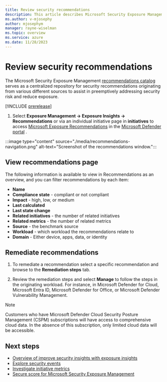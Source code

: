 ```yaml
---
title: Review security recommendations
description: This article describes Microsoft Security Exposure Management recommendations and how it works.
ms.author: v-mjosephy
author: mjosephym
manager: rayne-wiselman
ms.topic: overview
ms.service: azure
ms.date: 11/28/2023
---
```


# Review security recommendations

<!-- Recommendations types ,compliance logic, recommendations fields (including other related EM objects) , products included, data is presented based on  product license-->

The Microsoft Security Exposure Management [recommendations catalog](exposure-insights-overview.md#security-recommendations) serves as a centralized repository for security recommendations originating from various different sources to assist in preemptively addressing security risk and reduce exposure.

[!INCLUDE [prerelease](../includes//prerelease.md)]

1. Select **Exposure Management -> Exposure Insights -> Recommendations** or via an individual initiative page in **initiatives** to access [Microsoft Exposure Recommendations](https://security.microsoft.com/exposure-recommendations) in the [Microsoft Defender portal](https://security.microsoft.com/) .

:::image type="content" source="./media/recommendations-navigation.png" alt-text="Screenshot of the recommendations window.":::

## View recommendations page

The following information is available to view in Recommendations as an overview, and you can filter recommendations by each item:

- **Name**
- **Compliance state** - compliant or not compliant
- **Impact** - high, low, or medium
- **Last calculated**
- **Last state change**
- **Related initiatives** - the number of related initiatives
- **Related metrics** - the number of related metrics
- **Source** - the benchmark source
- **Workload** - which workload the recommendations relate to
- **Domain** - Either device, apps, data, or identity

<!-- what does preview mean next to workload? only in the preview? -->

## Remediate recommendations

1. To remediate a recommendation select a specific recommendation and browse to the **Remediation steps** tab.

1. Review the remediation steps and select **Manage** to follow the steps in the originating workload. For instance, in Microsoft Defender for Cloud, Microsoft Entra ID, Microsoft Defender for Office, or Microsoft Defender Vulnerability Management.

> [!NOTE]
>Customers who have Microsoft Defender Cloud Security Posture Management (CSPM) subscriptions will have access to comprehensive cloud data. In the absence of this subscription, only limited cloud data will be accessible.

## Next steps

- [Overview of improve security insights with exposure insights](exposure-insights-overview.md)
- [Explore security events](security-events.md)
- [Investigate initiative metrics](security-metrics.md)
- [Secure score for Microsoft Security Exposure Management](secure-score.md)
